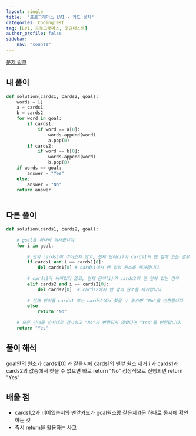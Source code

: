```yaml
---
layout: single
title:  "프로그래머스 LV1 - 카드 뭉치"
categories: CodingTest
tag: [LV1, 프로그래머스, 코딩테스트]
author_profile: false
sidebar: 
    nav: "counts"
---
```


[문제 링크](https://school.programmers.co.kr/learn/courses/30/lessons/159994)

## 내 풀이

```python
def solution(cards1, cards2, goal):
    words = []
    a = cards1
    b = cards2
    for word in goal:
        if cards1:
            if word == a[0]:
                words.append(word)
                a.pop(0)
        if cards2:
            if word == b[0]:
                words.append(word)
                b.pop(0)
    if words == goal:
        answer = "Yes"
    else:
        answer = "No"
    return answer
            
```

## 다른 풀이
```python
def solution(cards1, cards2, goal):
   
    # goal을 하나씩 검사합니다.
    for i in goal:
       
        # 만약 cards1이 비어있지 않고, 현재 단어(i)가 cards1의 맨 앞에 있는 경우
        if cards1 and i == cards1[0]:
            del cards1[0] # cards1에서 맨 앞의 원소를 제거합니다.
           
        # cards2가 비어있지 않고, 현재 단어(i)가 cards2의 맨 앞에 있는 경우
        elif cards2 and i == cards2[0]:
            del cards2[0]  # cards2에서 맨 앞의 원소를 제거합니다.
       
        # 현재 단어를 cards1 또는 cards2에서 찾을 수 없으면 "No"를 반환합니다.
        else:
            return "No"
   
    # 모든 단어를 순서대로 검사하고 "No"가 반환되지 않았다면 "Yes"를 반환합니다.
    return "Yes"
```

## 풀이 해석
goal안의 원소가 cards1[0] 과 같을시에 cards1의 맨앞 원소 제거
i 가 cards1과 cards2의 값중에서 찾을 수 없으면 바로 return "No"
정상적으로 진행되면 return "Yes"

## 배울 점
- cards1,2가 비어있는지와 맨앞카드가 goal원소랑 같은지 if문 하나로 동시에 확인하는 것
- 즉시 return을 활용하는 사고